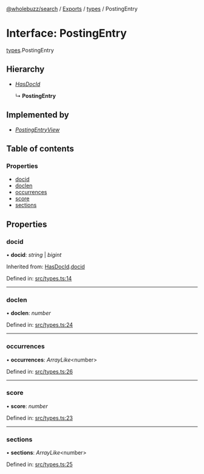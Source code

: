 [@wholebuzz/search](../README.md) / [Exports](../modules.md) / [types](../modules/types.md) / PostingEntry

# Interface: PostingEntry

[types](../modules/types.md).PostingEntry

## Hierarchy

- [*HasDocId*](types.hasdocid.md)

  ↳ **PostingEntry**

## Implemented by

- [*PostingEntryView*](../classes/record.postingentryview.md)

## Table of contents

### Properties

- [docid](types.postingentry.md#docid)
- [doclen](types.postingentry.md#doclen)
- [occurrences](types.postingentry.md#occurrences)
- [score](types.postingentry.md#score)
- [sections](types.postingentry.md#sections)

## Properties

### docid

• **docid**: *string* \| *bigint*

Inherited from: [HasDocId](types.hasdocid.md).[docid](types.hasdocid.md#docid)

Defined in: [src/types.ts:14](https://github.com/wholebuzz/search/blob/master/src/types.ts#L14)

___

### doclen

• **doclen**: *number*

Defined in: [src/types.ts:24](https://github.com/wholebuzz/search/blob/master/src/types.ts#L24)

___

### occurrences

• **occurrences**: *ArrayLike*<number\>

Defined in: [src/types.ts:26](https://github.com/wholebuzz/search/blob/master/src/types.ts#L26)

___

### score

• **score**: *number*

Defined in: [src/types.ts:23](https://github.com/wholebuzz/search/blob/master/src/types.ts#L23)

___

### sections

• **sections**: *ArrayLike*<number\>

Defined in: [src/types.ts:25](https://github.com/wholebuzz/search/blob/master/src/types.ts#L25)
